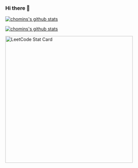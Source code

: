 ### Hi there 👋

[![chomins's github stats](https://github-readme-stats.vercel.app/api?username=chomins)](https://github.com/anuraghazra/github-readme-stats)


[![chomins's github stats](https://github-readme-stats.vercel.app/api/top-langs/?username=chomins&langs_count=8)](https://github.com/anuraghazra/github-readme-stats)

<a href="https://github.com/KnlnKS/leetcode-stats">
  <img alt="LeetCode Stat Card" src="https://apu5rh8gxk.execute-api.us-east-1.amazonaws.com/default/leetcode-stats?username=chomins" width="400"/>
</a>

<!--
**chomins/chomins** is a ✨ _special_ ✨ repository because its `README.md` (this file) appears on your GitHub profile.

Here are some ideas to get you started:

- 🔭 I’m currently working on ...
- 🌱 I’m currently learning ...
- 👯 I’m looking to collaborate on ...
- 🤔 I’m looking for help with ...
- 💬 Ask me about ...
- 📫 How to reach me: ...
- 😄 Pronouns: ...
- ⚡ Fun fact: ...
-->
